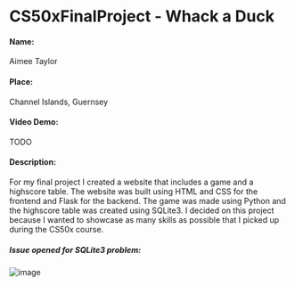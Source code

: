 # CS50xFinalProject - Whack a Duck
#### Name: 
Aimee Taylor
#### Place: 
Channel Islands, Guernsey
#### Video Demo:
TODO
#### Description:
For my final project I created a website that includes a game and a highscore table. The website was built using HTML and CSS for the frontend and Flask for the backend. The game was made using Python and the highscore table was created using SQLite3. I decided on this project because I wanted to showcase as many skills as possible that I picked up during the CS50x course. 
##### Issue opened for SQLite3 problem:
![image](https://github.com/user-attachments/assets/6bca918e-47e1-44e9-b837-645431fc7380)

